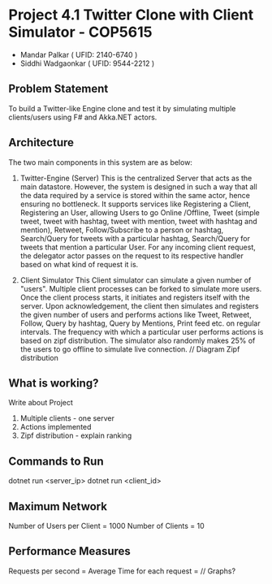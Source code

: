 # Project 4.1 Twitter Clone with Client Simulator - COP5615
- Mandar Palkar ( UFID: 2140-6740 )
- Siddhi Wadgaonkar ( UFID: 9544-2212 )

## Problem Statement
To build a Twitter-like Engine clone and test it by simulating multiple clients/users using F# and Akka.NET actors.

## Architecture
The two main components in this system are as below:
1. Twitter-Engine (Server)
This is the centralized Server that acts as the main datastore. However, the system is designed in such a way that all the data required by a service is stored within the same actor, hence ensuring no bottleneck. It supports services like Registering a Client, Registering an User, allowing Users to go Online /Offline, Tweet (simple tweet, tweet with hashtag, tweet with mention, tweet with hashtag and mention), Retweet, Follow/Subscribe to a person or hashtag, Search/Query for tweets with a particular hashtag, Search/Query for tweets that mention a particular User. For any incoming client request, the delegator actor passes on the request to its respective handler based on what kind of request it is.

2. Client Simulator
This Client simulator can simulate a given number of "users". Multiple client processes can be forked to simulate more users. Once the client process starts, it initiates and registers itself with the server. Upon acknowledgement, the client then simulates and registers the given number of users and performs actions like Tweet, Retweet, Follow, Query by hashtag, Query by Mentions, Print feed etc. on regular intervals. The frequency with which a particular user performs actions is based on zipf distribution. The simulator also randomly makes 25% of the users to go offline to simulate live connection. 
// Diagram
Zipf distribution


## What is working?
Write about Project
1. Multiple clients - one server
2. Actions implemented
3. Zipf distribution - explain ranking

## Commands to Run
dotnet run <server_ip>
dotnet run <client_id>

## Maximum Network
Number of Users per Client = 1000
Number of Clients = 10

## Performance Measures
Requests per second = 
Average Time for each request = 
// Graphs?
